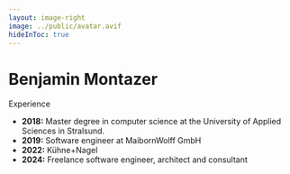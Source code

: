```yaml
---
layout: image-right
image: ../public/avatar.avif
hideInToc: true
---
```


# Benjamin Montazer

Experience

- **2018:** Master degree in computer science at the University of Applied Sciences in Stralsund.
- **2019:** Software engineer at MaibornWolff GmbH
- **2022:** Kühne+Nagel
- **2024:** Freelance software engineer, architect and consultant
